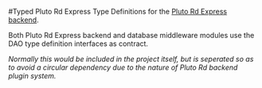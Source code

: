 #Typed Pluto Rd Express 
Type Definitions for the [Pluto Rd Express backend](https://github.com/cantide5ga/pluto-rd-express).  

Both Pluto Rd Express backend and database middleware modules use the DAO type definition interfaces as contract.

*Normally this would be included in the project itself, but is seperated so as to avoid a circular dependency due to the nature of Pluto Rd backend plugin system.*

